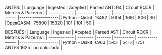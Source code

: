 ANTES:
| Language      | Ingested | Acepted | Parsed ANTLR4 | Circuit RQCR  | Metrics & Patterns |
| ------------- | -------- | ------- | ------------- | ------------- |--------------------|
|Python - Qiskit| 13462    | 5004    | 1616          | 806           | 30                 |
|OpenQASM       | 75800    |  15320  | 101           | 101           | 50                 |


DESPUÉS:
| Language      | Ingested | Acepted | Parsed AST | Circuit RQCR     | Metrics & Patterns |
| ------------- | -------- | ------- | ---------- | ---------------- |--------------------|
|Python - Qiskit| 6963     | 5451    | 5416       | 1751 ANTES 1625  | no calculado       |